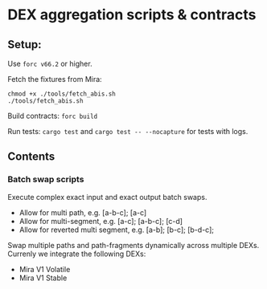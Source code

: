 # DEX aggregation scripts & contracts

## Setup:

Use `forc v66.2` or higher.

Fetch the fixtures from Mira:
```
chmod +x ./tools/fetch_abis.sh
./tools/fetch_abis.sh
```

Build contracts: `forc build`

Run tests: `cargo test` and `cargo test -- --nocapture` for tests with logs.

## Contents

### Batch swap scripts

Execute complex exact input and exact output batch swaps.

- Allow for multi path, e.g. [a-b-c]; [a-c]
- Allow for multi-segment, e.g. [a-c]; [a-b-c]; [c-d]
- Allow for reverted multi segment, e.g. [a-b]; [b-c]; [b-d-c];

Swap multiple paths and path-fragments dynamically across multiple DEXs. Currenly we integrate the following DEXs:
- Mira V1 Volatile
- Mira V1 Stable